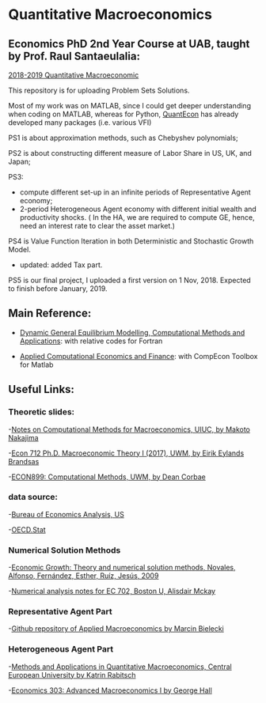 # Quantitative Macroeconomics

## Economics PhD 2nd Year Course at UAB, taught by Prof. Raul Santaeulalia:
[2018-2019 Quantitative Macroeconomic](http://r-santaeulalia.net/Quantitative-Macro-F18-UnitI.html)

This repository is for uploading Problem Sets Solutions.

Most of my work was on MATLAB, since I could get deeper understanding when coding on MATLAB, whereas for Python,
[QuantEcon](https://lectures.quantecon.org/py/index.html) has already developed many packages (i.e. various VFI)

PS1 is about approximation methods, such as Chebyshev polynomials;  

PS2 is about constructing different measure of Labor Share in US, UK, and Japan;

PS3:
- compute different set-up in an infinite periods of Representative Agent economy;
- 2-period Heterogeneous Agent economy with different initial wealth and productivity shocks. ( In the HA, we are required to compute GE, hence, need an interest rate to clear the asset market.)

PS4 is Value Function Iteration in both Deterministic and Stochastic Growth Model.
- updated: added Tax part.

PS5 is our final project, I uploaded a first version on 1 Nov, 2018. Expected to finish before January, 2019.

## Main Reference:
- [Dynamic General Equilibrium Modelling, Computational Methods and Applications](https://www.wiwi.uni-augsburg.de/vwl/maussner/dge_buch/dge_book_2ed/downloads_2nd/): with relative codes for Fortran

- [Applied Computational Economics and Finance](http://www4.ncsu.edu/unity/users/p/pfackler/www/compecon/): with CompEcon Toolbox for Matlab

## Useful Links:

### Theoretic slides:
-[Notes on Computational Methods for Macroeconomics, UIUC, by Makoto Nakajima](https://sites.google.com/site/makotonakajima/notes)

-[Econ 712 Ph.D. Macroeconomic Theory I (2017), UWM, by Eirik Eylands Brandsas](https://sites.google.com/site/eirikbrandsaas/teaching/econ712_2017)

-[ECON899: Computational Methods, UWM, by Dean Corbae](https://sites.google.com/a/wisc.edu/deancorbae/teaching)
### data source:
-[Bureau of Economics Analysis, US](https://apps.bea.gov/iTable/iTable.cfm?reqid=19&step=2#reqid=19&step=2&isuri=1&1921=survey)

-[OECD.Stat](https://stats.oecd.org/#)

### Numerical Solution Methods
-[Economic Growth: Theory and numerical solution methods, Novales, Alfonso, Fernández, Esther, Ruíz, Jesús, 2009](https://www.ucm.es/fundamentos-analisis-economico2/growth-textbook)

-[Numerical analysis notes for EC 702, Boston U, Alisdair Mckay](http://people.bu.edu/amckay/EC702/index.html)

### Representative Agent Part
-[Github repository of Applied Macroeconomics by Marcin Bielecki ](http://coin.wne.uw.edu.pl/mbielecki/index.php?show=LecturesApplied_Macroeconomics)


### Heterogeneous Agent Part

-[Methods and Applications in Quantitative Macroeconomics, Central European University by Katrin Rabitsch](https://sites.google.com/site/katrinrabitsch/teaching/quantmacro2012)

-[Economics 303: Advanced Macroeconomics I by George Hall](http://people.brandeis.edu/~ghall/econ303/)

